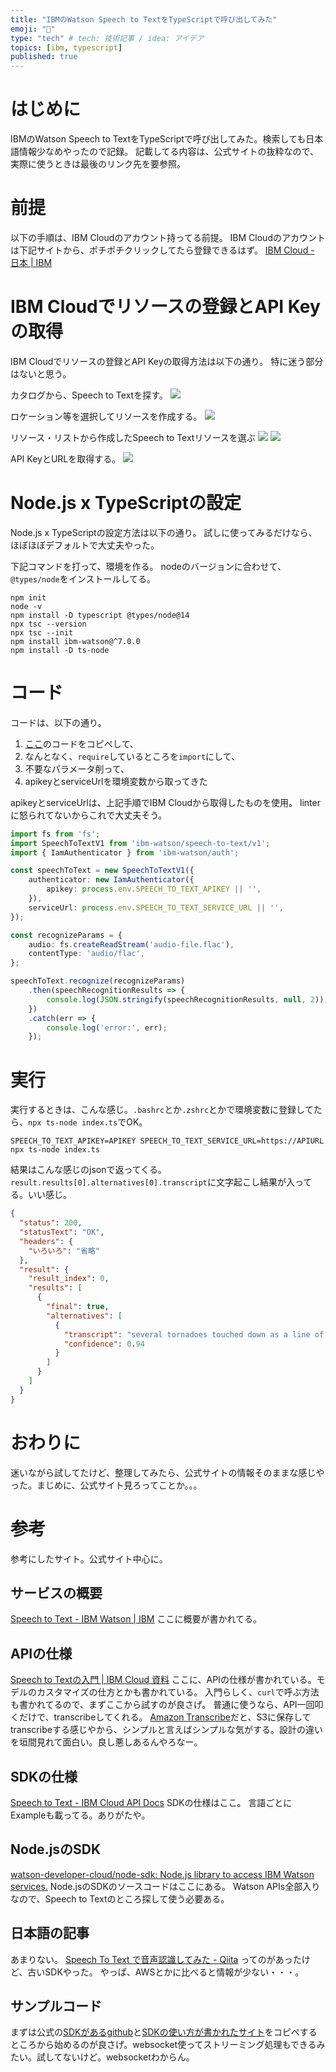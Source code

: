 ```yaml
---
title: "IBMのWatson Speech to TextをTypeScriptで呼び出してみた"
emoji: "🎤"
type: "tech" # tech: 技術記事 / idea: アイデア
topics: [ibm, typescript]
published: true
---
```


# はじめに
IBMのWatson Speech to TextをTypeScriptで呼び出してみた。検索しても日本語情報少なめやったので記録。
記載してる内容は、公式サイトの抜粋なので、実際に使うときは最後のリンク先を要参照。

# 前提
以下の手順は、IBM Cloudのアカウント持ってる前提。
IBM Cloudのアカウントは下記サイトから、ポチポチクリックしてたら登録できるはず。
[IBM Cloud - 日本 | IBM](https://www.ibm.com/jp-ja/cloud?utm_content=SRCWW&p1=Search&p4=43700057552711292&p5=e&gclid=CjwKCAjwgr6TBhAGEiwA3aVuIYYUXGRZwYyHW5zNY-PY3Hg7QUOJsGUXL63zgsutN9DUu2xpNbk6zBoCMO0QAvD_BwE&gclsrc=aw.ds)

# IBM Cloudでリソースの登録とAPI Keyの取得
IBM Cloudでリソースの登録とAPI Keyの取得方法は以下の通り。
特に迷う部分はないと思う。

カタログから、Speech to Textを探す。
![](/images/583c0c857a349a/catalog-IBM-Cloud.png)

ロケーション等を選択してリソースを作成する。
![](/images/583c0c857a349a/Speech-to-Text-IBM-Cloud.png)

リソース・リストから作成したSpeech to Textリソースを選ぶ
![](/images/583c0c857a349a/IBM-Cloud.png)
![](/images/583c0c857a349a/resource-IBM-Cloud.png)

API KeyとURLを取得する。
![](/images/583c0c857a349a/IBM-Watson-service.png)

# Node.js x TypeScriptの設定
Node.js x TypeScriptの設定方法は以下の通り。
試しに使ってみるだけなら、ほぼほぼデフォルトで大丈夫やった。

下記コマンドを打って、環境を作る。
nodeのバージョンに合わせて、`@types/node`をインストールしてる。

```
npm init
node -v
npm install -D typescript @types/node@14
npx tsc --version
npx tsc --init
npm install ibm-watson@^7.0.0 
npm install -D ts-node
```

# コード
コードは、以下の通り。

1. [ここ](https://cloud.ibm.com/apidocs/speech-to-text?code=node#recognize)のコードをコピペして、
2. なんとなく、`require`しているところを`import`にして、
3. 不要なパラメータ削って、
4. apikeyとserviceUrlを環境変数から取ってきた
   

apikeyとserviceUrlは、上記手順でIBM Cloudから取得したものを使用。
linterに怒られてないからこれで大丈夫そう。

```typescript
import fs from 'fs';
import SpeechToTextV1 from 'ibm-watson/speech-to-text/v1';
import { IamAuthenticator } from 'ibm-watson/auth';

const speechToText = new SpeechToTextV1({
    authenticator: new IamAuthenticator({
        apikey: process.env.SPEECH_TO_TEXT_APIKEY || '',
    }),
    serviceUrl: process.env.SPEECH_TO_TEXT_SERVICE_URL || '',
});

const recognizeParams = {
    audio: fs.createReadStream('audio-file.flac'),
    contentType: 'audio/flac',
};

speechToText.recognize(recognizeParams)
    .then(speechRecognitionResults => {
        console.log(JSON.stringify(speechRecognitionResults, null, 2));
    })
    .catch(err => {
        console.log('error:', err);
    });
```

# 実行
実行するときは、こんな感じ。`.bashrc`とか`.zshrc`とかで環境変数に登録してたら、`npx ts-node index.ts`でOK。

```
SPEECH_TO_TEXT_APIKEY=APIKEY SPEECH_TO_TEXT_SERVICE_URL=https://APIURL npx ts-node index.ts
```

結果はこんな感じのjsonで返ってくる。`result.results[0].alternatives[0].transcript`に文字起こし結果が入ってる。いい感じ。

```json
{
  "status": 200,
  "statusText": "OK",
  "headers": {
    "いろいろ": "省略"
  },
  "result": {
    "result_index": 0,
    "results": [
      {
        "final": true,
        "alternatives": [
          {
            "transcript": "several tornadoes touched down as a line of severe thunderstorms swept through Colorado on Sunday ",
            "confidence": 0.94
          }
        ]
      }
    ]
  }
}
```

# おわりに
迷いながら試してたけど、整理してみたら、公式サイトの情報そのままな感じやった。まじめに、公式サイト見ろってことか。。。

# 参考
参考にしたサイト。公式サイト中心に。

## サービスの概要
[Speech to Text - IBM Watson | IBM](https://www.ibm.com/cloud/watson-speech-to-text)
ここに概要が書かれてる。

## APIの仕様
[Speech to Textの入門 | IBM Cloud 資料](https://cloud.ibm.com/docs/speech-to-text?topic=speech-to-text-gettingStarted#getting-started-tutorial)
ここに、APIの仕様が書かれている。モデルのカスタマイズの仕方とかも書かれている。
入門らしく、`curl`で呼ぶ方法も書かれてるので、まずここから試すのが良さげ。
普通に使うなら、API一回叩くだけで、transcribeしてくれる。
[Amazon Transcribe](https://aws.amazon.com/jp/transcribe/)だと、S3に保存してtranscribeする感じやから、シンプルと言えばシンプルな気がする。設計の違いを垣間見れて面白い。良し悪しあるんやろなー。

## SDKの仕様
[Speech to Text - IBM Cloud API Docs](https://cloud.ibm.com/apidocs/speech-to-text?code=node#recognize)
SDKの仕様はここ。
言語ごとにExampleも載ってる。ありがたや。

## Node.jsのSDK
[watson-developer-cloud/node-sdk: Node.js library to access IBM Watson services.](https://github.com/watson-developer-cloud/node-sdk)
Node.jsのSDKのソースコードはここにある。
Watson APIs全部入りなので、Speech to Textのところ探して使う必要ある。

## 日本語の記事
あまりない。
[Speech To Text で音声認識してみた - Qiita](https://qiita.com/Haruka-Ogawa/items/a022cee97a7455e1e9eb) ってのがあったけど、古いSDKやった。
やっぱ、AWSとかに比べると情報が少ない・・・。

## サンプルコード
まずは公式の[SDKがあるgithub](https://github.com/watson-developer-cloud/node-sdk#speech-to-text)と[SDKの使い方が書かれたサイト](https://cloud.ibm.com/apidocs/speech-to-text?code=node#recognize)をコピペするところから始めるのが良さげ。websocket使ってストリーミング処理もできるみたい。試してないけど。websocketわからん。

